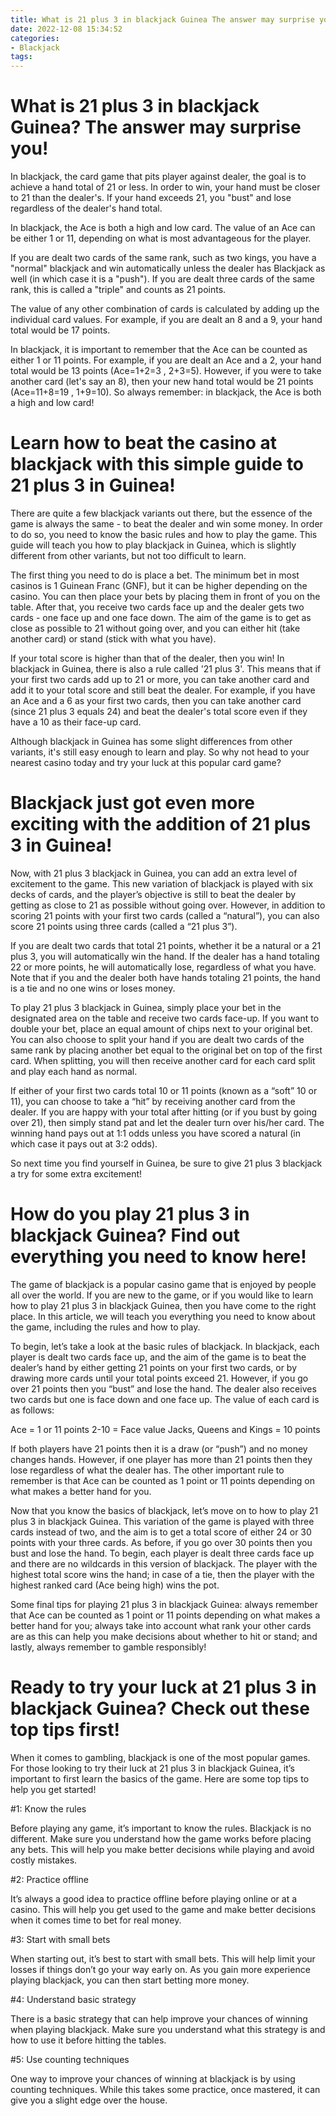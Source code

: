 ```yaml
---
title: What is 21 plus 3 in blackjack Guinea The answer may surprise you!
date: 2022-12-08 15:34:52
categories:
- Blackjack
tags:
---
```



#  What is 21 plus 3 in blackjack Guinea? The answer may surprise you!

In blackjack, the card game that pits player against dealer, the goal is to achieve a hand total of 21 or less. In order to win, your hand must be closer to 21 than the dealer's. If your hand exceeds 21, you "bust" and lose regardless of the dealer's hand total.

In blackjack, the Ace is both a high and low card. The value of an Ace can be either 1 or 11, depending on what is most advantageous for the player.

If you are dealt two cards of the same rank, such as two kings, you have a "normal" blackjack and win automatically unless the dealer has Blackjack as well (in which case it is a "push"). If you are dealt three cards of the same rank, this is called a "triple" and counts as 21 points.

The value of any other combination of cards is calculated by adding up the individual card values. For example, if you are dealt an 8 and a 9, your hand total would be 17 points.

In blackjack, it is important to remember that the Ace can be counted as either 1 or 11 points. For example, if you are dealt an Ace and a 2, your hand total would be 13 points (Ace=1+2=3 , 2+3=5). However, if you were to take another card (let's say an 8), then your new hand total would be 21 points (Ace=11+8=19 , 1+9=10). So always remember: in blackjack, the Ace is both a high and low card!

#  Learn how to beat the casino at blackjack with this simple guide to 21 plus 3 in Guinea!

There are quite a few blackjack variants out there, but the essence of the game is always the same - to beat the dealer and win some money. In order to do so, you need to know the basic rules and how to play the game. This guide will teach you how to play blackjack in Guinea, which is slightly different from other variants, but not too difficult to learn.

The first thing you need to do is place a bet. The minimum bet in most casinos is 1 Guinean Franc (GNF), but it can be higher depending on the casino. You can then place your bets by placing them in front of you on the table. After that, you receive two cards face up and the dealer gets two cards - one face up and one face down. The aim of the game is to get as close as possible to 21 without going over, and you can either hit (take another card) or stand (stick with what you have).

If your total score is higher than that of the dealer, then you win! In blackjack in Guinea, there is also a rule called '21 plus 3'. This means that if your first two cards add up to 21 or more, you can take another card and add it to your total score and still beat the dealer. For example, if you have an Ace and a 6 as your first two cards, then you can take another card (since 21 plus 3 equals 24) and beat the dealer's total score even if they have a 10 as their face-up card.

Although blackjack in Guinea has some slight differences from other variants, it's still easy enough to learn and play. So why not head to your nearest casino today and try your luck at this popular card game?

#  Blackjack just got even more exciting with the addition of 21 plus 3 in Guinea!

Now, with 21 plus 3 blackjack in Guinea, you can add an extra level of excitement to the game. This new variation of blackjack is played with six decks of cards, and the player’s objective is still to beat the dealer by getting as close to 21 as possible without going over. However, in addition to scoring 21 points with your first two cards (called a “natural”), you can also score 21 points using three cards (called a “21 plus 3”).

If you are dealt two cards that total 21 points, whether it be a natural or a 21 plus 3, you will automatically win the hand. If the dealer has a hand totaling 22 or more points, he will automatically lose, regardless of what you have. Note that if you and the dealer both have hands totaling 21 points, the hand is a tie and no one wins or loses money.

To play 21 plus 3 blackjack in Guinea, simply place your bet in the designated area on the table and receive two cards face-up. If you want to double your bet, place an equal amount of chips next to your original bet. You can also choose to split your hand if you are dealt two cards of the same rank by placing another bet equal to the original bet on top of the first card. When splitting, you will then receive another card for each card split and play each hand as normal.

If either of your first two cards total 10 or 11 points (known as a “soft” 10 or 11), you can choose to take a “hit” by receiving another card from the dealer. If you are happy with your total after hitting (or if you bust by going over 21), then simply stand pat and let the dealer turn over his/her card. The winning hand pays out at 1:1 odds unless you have scored a natural (in which case it pays out at 3:2 odds).

So next time you find yourself in Guinea, be sure to give 21 plus 3 blackjack a try for some extra excitement!

#  How do you play 21 plus 3 in blackjack Guinea? Find out everything you need to know here!

The game of blackjack is a popular casino game that is enjoyed by people all over the world. If you are new to the game, or if you would like to learn how to play 21 plus 3 in blackjack Guinea, then you have come to the right place. In this article, we will teach you everything you need to know about the game, including the rules and how to play.

To begin, let’s take a look at the basic rules of blackjack. In blackjack, each player is dealt two cards face up, and the aim of the game is to beat the dealer’s hand by either getting 21 points on your first two cards, or by drawing more cards until your total points exceed 21. However, if you go over 21 points then you “bust” and lose the hand. The dealer also receives two cards but one is face down and one face up. The value of each card is as follows:

Ace = 1 or 11 points
2-10 = Face value
Jacks, Queens and Kings = 10 points

If both players have 21 points then it is a draw (or “push”) and no money changes hands. However, if one player has more than 21 points then they lose regardless of what the dealer has. The other important rule to remember is that Ace can be counted as 1 point or 11 points depending on what makes a better hand for you.

Now that you know the basics of blackjack, let’s move on to how to play 21 plus 3 in blackjack Guinea. This variation of the game is played with three cards instead of two, and the aim is to get a total score of either 24 or 30 points with your three cards. As before, if you go over 30 points then you bust and lose the hand. To begin, each player is dealt three cards face up and there are no wildcards in this version of blackjack. The player with the highest total score wins the hand; in case of a tie, then the player with the highest ranked card (Ace being high) wins the pot.

Some final tips for playing 21 plus 3 in blackjack Guinea: always remember that Ace can be counted as 1 point or 11 points depending on what makes a better hand for you; always take into account what rank your other cards are as this can help you make decisions about whether to hit or stand; and lastly, always remember to gamble responsibly!

#  Ready to try your luck at 21 plus 3 in blackjack Guinea? Check out these top tips first!

When it comes to gambling, blackjack is one of the most popular games. For those looking to try their luck at 21 plus 3 in blackjack Guinea, it’s important to first learn the basics of the game. Here are some top tips to help you get started!

#1: Know the rules

Before playing any game, it’s important to know the rules. Blackjack is no different. Make sure you understand how the game works before placing any bets. This will help you make better decisions while playing and avoid costly mistakes.

#2: Practice offline

It’s always a good idea to practice offline before playing online or at a casino. This will help you get used to the game and make better decisions when it comes time to bet for real money.

#3: Start with small bets

When starting out, it’s best to start with small bets. This will help limit your losses if things don’t go your way early on. As you gain more experience playing blackjack, you can then start betting more money.

#4: Understand basic strategy

There is a basic strategy that can help improve your chances of winning when playing blackjack. Make sure you understand what this strategy is and how to use it before hitting the tables.

#5: Use counting techniques

One way to improve your chances of winning at blackjack is by using counting techniques. While this takes some practice, once mastered, it can give you a slight edge over the house.